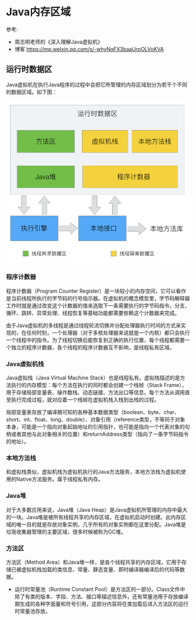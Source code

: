 # Java内存区域

参考:

- 周志明老师的《深入理解Java虚拟机》
- 博客 https://mp.weixin.qq.com/s/-whyNqFX3baaUrpOLVoKVA

## 运行时数据区

Java虚拟机在执行Java程序的过程中会把它所管理的内存区域划分为若干个不同的数据区域。如下图：

![java-memory-area](img/java-memory-area.png)

### 程序计数器
程序计数器（Program Counter Register）是一块较小的内存空间，它可以看作是当前线程所执行的字节码的行号指示器。在虚拟机的概念模型里，字节码解释器工作时就是通过改变这个计数器的值来选取下一条需要执行的字节码指令，分支、循环、跳转、异常处理、线程恢复等基础功能都需要依赖这个计数器来完成。

由于Java虚拟机的多线程是通过线程轮流切换并分配处理器执行时间的方式来实现的，在任何时刻，一个处理器（对于多核处理器来说就是一个内核）都只会执行一个线程中的指令。为了线程切换后能恢复到正确的执行位置，每个线程都需要一个独立的程序计数器，各个线程的程序计数器互不影响，是线程私有区域。

### Java虚拟机栈

Java虚拟栈（Java Virtual Machine Stack）也是线程私有。虚拟栈描述的是方法执行的内存模型：每个方法在执行的同时都会创建一个栈帧（Stack Frame），用于存储局部变量表、操作数栈、动态链接、方法出口等信息。每个方法从调用直至执行完成过程，就对应着一个栈帧在虚拟机栈入栈到出栈的过程。

 局部变量表存放了编译期可知的各种基本数据类型（boolean、byte、char、short、int、float、long、double）、对象引用（reference类型，不等同于对象本身，可能是一个指向对象起始地址的引用指针，也可能是指向一个代表对象的句柄或者其他与此对象相关的位置）和returnAddress类型（指向了一条字节码指令的地址）。

 ### 本地方法栈
 和虚拟栈类似，虚拟机栈为虚拟机执行的Java方法服务，本地方法栈为虚拟机使用的Native方法服务。属于线程私有内存。

 ### Java堆

 对于大多数应用来说，Java堆（Java Heap）是Java虚拟机所管理的内存中最大的一块。Java堆是被所有线程共享的内存区域，在虚拟机启动时创建。此内存区域的唯一目的就是存放对象实例，几乎所有的对象实例都在这里分配。Java堆是垃圾收集器管理的主要区域，很多时候被称为GC堆。

 ### 方法区

 方法区（Method Area）和Java堆一样，是各个线程共享的内存区域，它用于存储已被虚拟机栈加载的类信息、常量、静态变量、即时编译器编译后的代码等数据。
 
 - 运行时常量池（Runtime Constant Pool）是方法区的一部分。Class文件中除了有类的版本、字段、方法、接口等描述信息外，还有常量池用于存放编译期生成的各种字面量和符号引用，这部分内容将在类加载后进入方法区的运行时常量池存放。

